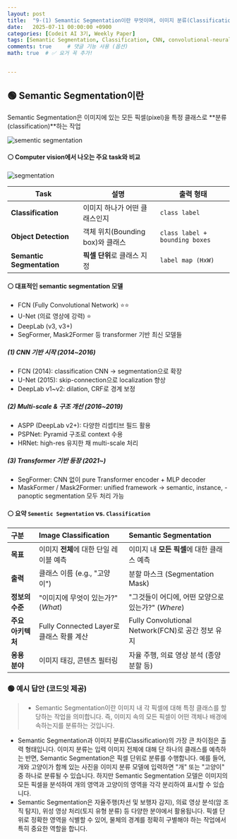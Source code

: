 ```yaml
---
layout: post
title:  "9-(1) Semantic Segmentation이란 무엇이며, 이미지 분류(Classification)와 어떤 차이가 있나요?"
date:   2025-07-11 00:00:00 +0900
categories: [Codeit AI 3기, Weekly Paper]
tags: [Semantic Segmentation, Classification, CNN, convolutional-neural-network, Deep Learning, AI, Computer Vision]
comments: true     # 댓글 기능 사용 (옵션)
math: true  # ✅ 요거 꼭 추가!


---
```


## 🟢 Semantic Segmentation이란
Semantic Segmentation은 이미지에 있는 모든 픽셀(pixel)을 특정 클래스로 **분류(classification)**하는 작업

![sementic segmentation](https://www.hitechbpo.com/wp-content/uploads/2025/04/what-is-semantic-segmentation.jpg)


#### ⚪ Computer vision에서 나오는 주요 task와 비교

![segmentation](https://i0.wp.com/bdtechtalks.com/wp-content/uploads/2021/05/image-classification-vs-object-detection-vs-semantic-segmentation.jpg?resize=696%2C269&ssl=1)

| Task                      | 설명                       | 출력 형태                      |
| ------------------------- | ------------------------ | -------------------------- |
| **Classification**        | 이미지 하나가 어떤 클래스인지         | `class label`       |
| **Object Detection**      | 객체 위치(Bounding box)와 클래스 | `class label + bounding boxes `   |
| **Semantic Segmentation** | **픽셀 단위**로 클래스 지정        | `label map (HxW)`          |



#### ⚪ 대표적인 semantic segmentation 모델

- FCN (Fully Convolutional Network) ⭐⭐
- U-Net (의료 영상에 강력) ⭐
- DeepLab (v3, v3+)
- SegFormer, Mask2Former 등 transformer 기반 최신 모델들


##### (1) CNN 기반 시작 (2014~2016)
- FCN (2014): classification CNN → segmentation으로 확장
- U-Net (2015): skip-connection으로 localization 향상
- DeepLab v1~v2: dilation, CRF로 경계 보정

##### (2) Multi-scale & 구조 개선 (2016~2019)
- ASPP (DeepLab v2+): 다양한 리셉티브 필드 활용
- PSPNet: Pyramid 구조로 context 수용
- HRNet: high-res 유지한 채 multi-scale 처리

##### (3) Transformer 기반 등장 (2021~)
- SegFormer: CNN 없이 pure Transformer encoder + MLP decoder
- MaskFormer / Mask2Former: unified framework → semantic, instance, - panoptic segmentation 모두 처리 가능

#### ⚪ 요약 `Sementic Segmentation` vs. `Classification`

| 구분 | Image Classification | Semantic Segmentation |
| :--- | :--- | :--- |
| **목표** | 이미지 **전체**에 대한 단일 레이블 예측 | 이미지 내 **모든 픽셀**에 대한 클래스 예측 |
| **출력** | 클래스 이름 (e.g., "고양이") | 분할 마스크 (Segmentation Mask) |
| **정보의 수준**| "이미지에 무엇이 있는가?" (*What*) | "그것들이 어디에, 어떤 모양으로 있는가?" (*Where*) |
| **주요 아키텍처** | Fully Connected Layer로 클래스 확률 계산 | Fully Convolutional Network(FCN)로 공간 정보 유지 |
| **응용 분야** | 이미지 태깅, 콘텐츠 필터링 | 자율 주행, 의료 영상 분석 (종양 분할 등) |



### 🟢 예시 답안 (코드잇 제공)
>  - Semantic Segmentation이란 이미지 내 각 픽셀에 대해 특정 클래스를 할당하는 작업을 의미합니다. 즉, 이미지 속의 모든 픽셀이 어떤 객체나 배경에 속하는지를 분류하는 것입니다.
- Semantic Segmentation과 이미지 분류(Classification)의 가장 큰 차이점은 출력 형태입니다. 이미지 분류는 입력 이미지 전체에 대해 단 하나의 클래스를 예측하는 반면, Semantic Segmentation은 픽셀 단위로 분류를 수행합니다. 예를 들어, 개와 고양이가 함께 있는 사진을 이미지 분류 모델에 입력하면 "개" 또는 "고양이" 중 하나로 분류될 수 있습니다. 하지만 Semantic Segmentation 모델은 이미지의 모든 픽셀을 분석하여 개의 영역과 고양이의 영역을 각각 분리하여 표시할 수 있습니다.
- Semantic Segmentation은 자율주행(차선 및 보행자 감지), 의료 영상 분석(암 조직 탐지), 위성 영상 처리(토지 유형 분류) 등 다양한 분야에서 활용됩니다. 픽셀 단위로 정확한 영역을 식별할 수 있어, 물체의 경계를 정확히 구별해야 하는 작업에서 특히 중요한 역할을 합니다.

